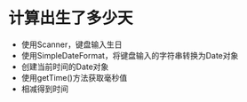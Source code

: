 
# 计算出生了多少天
- 使用Scanner，键盘输入生日
- 使用SimpleDateFormat，将键盘输入的字符串转换为Date对象
- 创建当前时间的Date对象
- 使用getTime()方法获取毫秒值
- 相减得到时间
